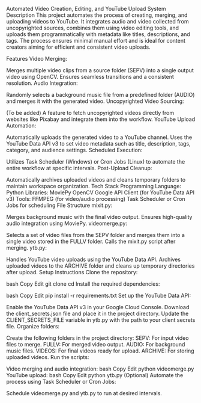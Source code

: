 Automated Video Creation, Editing, and YouTube Upload System
Description
This project automates the process of creating, merging, and uploading videos to YouTube. It integrates audio and video collected from uncopyrighted sources, combines them using video editing tools, and uploads them programmatically with metadata like titles, descriptions, and tags. The process ensures minimal manual effort and is ideal for content creators aiming for efficient and consistent video uploads.

Features
Video Merging:

Merges multiple video clips from a source folder (SEPV) into a single output video using OpenCV.
Ensures seamless transitions and a consistent resolution.
Audio Integration:

Randomly selects a background music file from a predefined folder (AUDIO) and merges it with the generated video.
Uncopyrighted Video Sourcing:

(To be added) A feature to fetch uncopyrighted videos directly from websites like Pixabay and integrate them into the workflow.
YouTube Upload Automation:

Automatically uploads the generated video to a YouTube channel.
Uses the YouTube Data API v3 to set video metadata such as title, description, tags, category, and audience settings.
Scheduled Execution:

Utilizes Task Scheduler (Windows) or Cron Jobs (Linux) to automate the entire workflow at specific intervals.
Post-Upload Cleanup:

Automatically archives uploaded videos and cleans temporary folders to maintain workspace organization.
Tech Stack
Programming Language: Python
Libraries:
MoviePy
OpenCV
Google API Client (for YouTube Data API v3)
Tools:
FFMPEG (for video/audio processing)
Task Scheduler or Cron Jobs for scheduling
File Structure
mixit.py:

Merges background music with the final video output.
Ensures high-quality audio integration using MoviePy.
videomerge.py:

Selects a set of video files from the SEPV folder and merges them into a single video stored in the FULLV folder.
Calls the mixit.py script after merging.
ytb.py:

Handles YouTube video uploads using the YouTube Data API.
Archives uploaded videos to the ARCHIVE folder and cleans up temporary directories after upload.
Setup Instructions
Clone the repository:

bash
Copy
Edit
git clone <repository-url>
cd <repository-folder>
Install the required dependencies:

bash
Copy
Edit
pip install -r requirements.txt
Set up the YouTube Data API:

Enable the YouTube Data API v3 in your Google Cloud Console.
Download the client_secrets.json file and place it in the project directory.
Update the CLIENT_SECRETS_FILE variable in ytb.py with the path to your client secrets file.
Organize folders:

Create the following folders in the project directory:
SEPV: For input video files to merge.
FULLV: For merged video output.
AUDIO: For background music files.
VIDEOS: For final videos ready for upload.
ARCHIVE: For storing uploaded videos.
Run the scripts:

Video merging and audio integration:
bash
Copy
Edit
python videomerge.py
YouTube upload:
bash
Copy
Edit
python ytb.py
(Optional) Automate the process using Task Scheduler or Cron Jobs:

Schedule videomerge.py and ytb.py to run at desired intervals.
